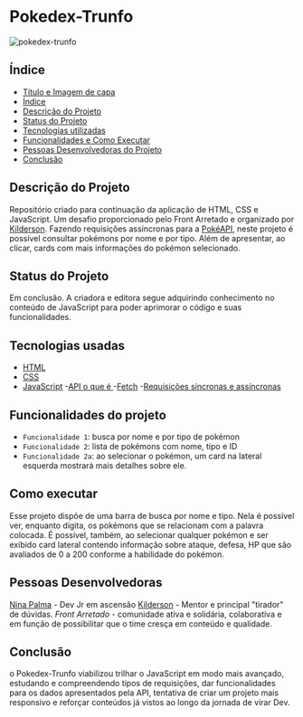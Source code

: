 # Pokedex-Trunfo

![pokedex-trunfo](https://user-images.githubusercontent.com/99814252/168472718-91b8e129-91bf-4f2e-8197-aa5c41625fe1.jpg)

## Índice 

* [Título e Imagem de capa](#Pokedex-Trunfo)
* [Índice](#índice)
* [Descrição do Projeto](#descrição-do-Projeto)
* [Status do Projeto](#status-do-Projeto)
* [Tecnologias utilizadas](#tecnologias-usadas)
* [Funcionalidades e Como Executar](#funcionalidades-do-projeto)
* [Pessoas Desenvolvedoras do Projeto](#pessoas-desenvolvedoras)
* [Conclusão](#conclusão)

## Descrição do Projeto
Repositório criado para continuação da aplicação de HTML, CSS e JavaScript. Um desafio proporcionado pelo Front Arretado e organizado por [Kilderson](https://www.linkedin.com/in/dersonsena/).  Fazendo requisições assíncronas para a [PokéAPI](https://pokeapi.co/?ref=public-apis), neste projeto é possível consultar pokémons por nome e por tipo. Além de apresentar, ao clicar, cards com mais informações do pokémon selecionado.

## Status do Projeto
Em conclusão. A criadora e editora segue adquirindo conhecimento no conteúdo de JavaScript para poder aprimorar o código e suas funcionalidades.

## Tecnologias usadas
- [HTML](https://developer.mozilla.org/pt-BR/docs/Web/HTML)
- [CSS](https://developer.mozilla.org/pt-BR/docs/Web/CSS)
- [JavaScript](https://developer.mozilla.org/pt-BR/docs/Web/JavaScript)
-[API o que é ](https://developer.mozilla.org/pt-BR/docs/Learn/JavaScript/Client-side_web_APIs)
-[Fetch](https://developer.mozilla.org/pt-BR/docs/Web/API/Fetch_API/Using_Fetch)
-[Requisições síncronas e assíncronas](https://developer.mozilla.org/pt-BR/docs/Web/API/XMLHttpRequest/Synchronous_and_Asynchronous_Requests)

## Funcionalidades do projeto

- `Funcionalidade 1`: busca por nome e por tipo de pokémon
- `Funcionalidade 2`: lista de pokémons com nome, tipo e ID
- `Funcionalidade 2a`: ao selecionar o pokémon, um card na lateral esquerda mostrará mais detalhes sobre ele.

## Como executar
Esse projeto dispõe de uma barra de busca por nome e tipo. Nela é possível ver, enquanto digita, os pokémons que se relacionam com a palavra colocada.
É possível, também, ao selecionar qualquer pokémon e ser exibido card lateral contendo informação sobre ataque, defesa, HP que são avaliados de 0 a 200 conforme a habilidade do pokémon.

## Pessoas Desenvolvedoras
[Nina Palma](https://www.linkedin.com/in/ninapalmadev/) - Dev Jr em ascensão
[Kilderson](https://www.linkedin.com/in/dersonsena/) - Mentor e principal "tirador" de dúvidas.
*Front Arretado* - comunidade ativa e solidária, colaborativa e em função de possibilitar que o time cresça em conteúdo e qualidade. 

## Conclusão

o Pokedex-Trunfo viabilizou trilhar o JavaScript em modo mais avançado, estudando e compreendendo tipos de requisições, dar funcionalidades para os dados apresentados pela API, tentativa de criar um projeto mais responsivo e reforçar conteúdos já vistos ao longo da jornada de virar Dev.



